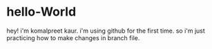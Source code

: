 # hello-World
hey! i'm komalpreet kaur. i'm using github for the first time. so i'm just practicing  how to make changes in branch file.
